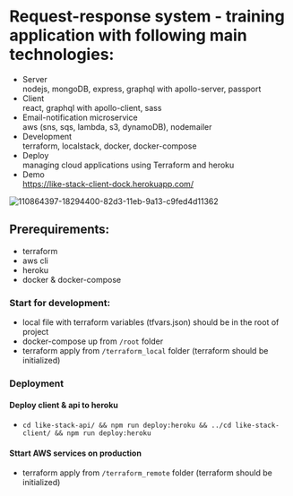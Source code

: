 # Request-response system - training application with following main technologies:
- Server  
nodejs, mongoDB, express, graphql with apollo-server, passport
- Client  
react, graphql with apollo-client, sass
- Email-notification microservice  
aws (sns, sqs, lambda, s3, dynamoDB), nodemailer
- Development  
terraform, localstack, docker, docker-compose
- Deploy  
 managing cloud applications using Terraform and heroku
- Demo  
https://like-stack-client-dock.herokuapp.com/

![110864397-18294400-82d3-11eb-9a13-c9fed4d11362](https://user-images.githubusercontent.com/47756969/114667688-739e8580-9d08-11eb-9c27-c04b7ed00ee5.jpg)

## Prerequirements:

- terraform
- aws cli
- heroku
- docker & docker-compose

### Start for development:

- local file with terraform variables (tfvars.json) should be in the root of project
- docker-compose up from `/root` folder
- terraform apply from `/terraform_local` folder (terraform should be initialized)

### Deployment

#### Deploy client & api to heroku

- `cd like-stack-api/ && npm run deploy:heroku && ../cd like-stack-client/ && npm run deploy:heroku`

#### Sttart AWS services on production

- terraform apply from `/terraform_remote` folder (terraform should be initialized)

